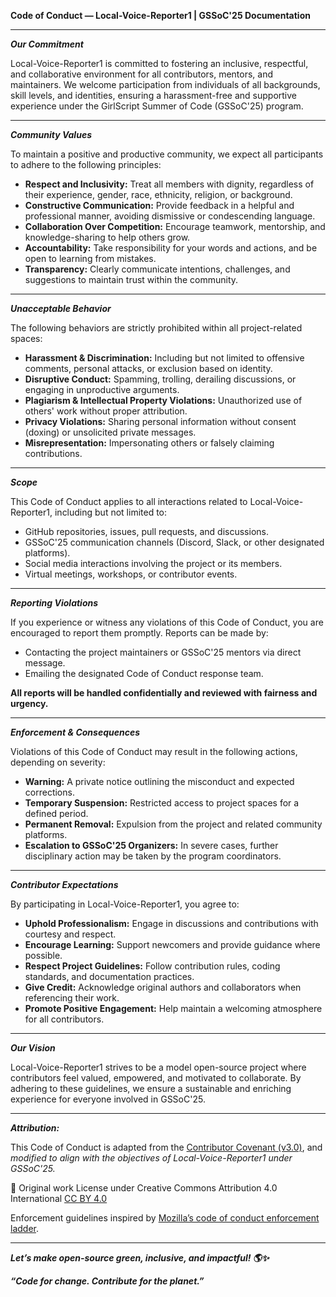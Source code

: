 **Code of Conduct — Local-Voice-Reporter1 | GSSoC'25 Documentation**

---

***Our Commitment***

Local-Voice-Reporter1 is committed to fostering an inclusive, respectful, and collaborative environment for all contributors, mentors, and maintainers. We welcome participation from individuals of all backgrounds, skill levels, and identities, ensuring a harassment-free and supportive experience under the GirlScript Summer of Code (GSSoC'25) program.

---

***Community Values***

To maintain a positive and productive community, we expect all participants to adhere to the following principles:
- **Respect and Inclusivity:** Treat all members with dignity, regardless of their experience, gender, race, ethnicity, religion, or background.
- **Constructive Communication:** Provide feedback in a helpful and professional manner, avoiding dismissive or condescending language.
- **Collaboration Over Competition:** Encourage teamwork, mentorship, and knowledge-sharing to help others grow.
- **Accountability:** Take responsibility for your words and actions, and be open to learning from mistakes.
- **Transparency:** Clearly communicate intentions, challenges, and suggestions to maintain trust within the community.

---

***Unacceptable Behavior***

The following behaviors are strictly prohibited within all project-related spaces:
- **Harassment & Discrimination:** Including but not limited to offensive comments, personal attacks, or exclusion based on identity.
- **Disruptive Conduct:** Spamming, trolling, derailing discussions, or engaging in unproductive arguments.
- **Plagiarism & Intellectual Property Violations:** Unauthorized use of others' work without proper attribution.
- **Privacy Violations:** Sharing personal information without consent (doxing) or unsolicited private messages.
- **Misrepresentation:** Impersonating others or falsely claiming contributions.

---

***Scope***

This Code of Conduct applies to all interactions related to Local-Voice-Reporter1, including but not limited to:
- GitHub repositories, issues, pull requests, and discussions.
- GSSoC'25 communication channels (Discord, Slack, or other designated platforms).
- Social media interactions involving the project or its members.
- Virtual meetings, workshops, or contributor events.

---

***Reporting Violations***

If you experience or witness any violations of this Code of Conduct, you are encouraged to report them promptly. Reports can be made by:
- Contacting the project maintainers or GSSoC'25 mentors via direct message.
- Emailing the designated Code of Conduct response team.

**All reports will be handled confidentially and reviewed with fairness and urgency.**

---

***Enforcement & Consequences***

Violations of this Code of Conduct may result in the following actions, depending on severity:
- **Warning:** A private notice outlining the misconduct and expected corrections.
- **Temporary Suspension:** Restricted access to project spaces for a defined period.
- **Permanent Removal:** Expulsion from the project and related community platforms.
- **Escalation to GSSoC'25 Organizers:** In severe cases, further disciplinary action may be taken by the program coordinators.

---

***Contributor Expectations***

By participating in Local-Voice-Reporter1, you agree to:
- **Uphold Professionalism:** Engage in discussions and contributions with courtesy and respect.
- **Encourage Learning:** Support newcomers and provide guidance where possible.
- **Respect Project Guidelines:** Follow contribution rules, coding standards, and documentation practices.
- **Give Credit:** Acknowledge original authors and collaborators when referencing their work.
- **Promote Positive Engagement:** Help maintain a welcoming atmosphere for all contributors.

---

***Our Vision***

Local-Voice-Reporter1 strives to be a model open-source project where contributors feel valued, empowered, and motivated to collaborate. By adhering to these guidelines, we ensure a sustainable and enriching experience for everyone involved in GSSoC'25.

---

***Attribution:***

This Code of Conduct is adapted from the [Contributor Covenant (v3.0)](https://www.contributor-covenant.org/version/3/0/code_of_conduct/), and *modified to align with the objectives of Local-Voice-Reporter1 under GSSoC'25.*

📌 Original work License under Creative Commons Attribution 4.0 International [CC BY 4.0](https://creativecommons.org/licenses/by/4.0/)

Enforcement guidelines inspired by [Mozilla’s code of conduct enforcement ladder](https://github.com/mozilla/diversity).

---

***Let’s make open-source green, inclusive, and impactful! 🌎✨***

***“Code for change. Contribute for the planet.”***